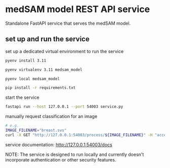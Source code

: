 # medSAM model REST API service

Standalone FastAPI service that serves the medSAM model.


## set up and run the service

set up a dedicated virtual environment to run the service
```bash
pyenv install 3.11

pyenv virtualenv 3.11 medsam_model

pyenv local medsam_model

pip install -r requirements.txt
```

start the service
```bash
fastapi run --host 127.0.0.1 --port 54003 service.py
```


manually request classification for an image
```bash
# e.g.
IMAGE_FILENAME="breast.svs"
curl -X GET "http://127.0.0.1:54003/process/${IMAGE_FILENAME}" -H "accept: application/json"
```

service documentation:
http://127.0.0.1:54003/docs

NOTE: The service is designed to run locally and currently doesn't incorporate authentication or other security features.
